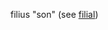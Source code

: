 filius "son" (see [filial](https://www.etymonline.com/word/filial?ref=etymonline_crossreference "Etymology, meaning and definition of filial"))